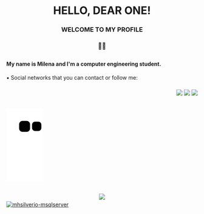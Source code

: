 <h1 align="center"> HELLO, DEAR ONE! </h1>


<h3 align="center"> WELCOME TO MY PROFILE </h3>
<h3 align="center"> 💙✨ </h3>

##
<h4> My name is Milena and I'm a computer engineering student.</h4>


<div> 
  ▪️ Social networks that you can contact or follow me:
  <h3 align = "end">
  <a href="https://instagram.com/mhsilverio" target="_blank"><img src="https://img.shields.io/badge/-Instagram-%23E4405F?style=for-the-badge&logo=instagram&logoColor=white" target="_blank"></a>
    <a href="https://www.linkedin.com/in/milenasilvério" target="_blank"><img src="https://img.shields.io/badge/-LinkedIn-%230077B5?style=for-the-badge&logo=linkedin&logoColor=white" target="_blank"></a> 
  <a href = "mailto:milenahsilverio@gmail.com"><img src="https://img.shields.io/badge/-Gmail-%23333?style=for-the-badge&logo=gmail&logoColor=white" target="_blank"></a>
</h3>
</div>  

##
<div>
  
![Snake animation](https://github.com/mhsilverio/mhsilverio/blob/output/github-contribution-grid-snake.svg)
</div>
  
##
<div align="center">
  <a href="https://github.com/mhsilverio">
  <img height="180em" src="https://github-readme-stats.vercel.app/api/top-langs/?username=mhsilverio&layout=compact&langs_count=7&theme=dracula"/>
</div> 
  
<img align="center" alt="mhsilverio-msqlserver"  src="https://komarev.com/ghpvc/?username=mhsilverio&style=flat-square">

